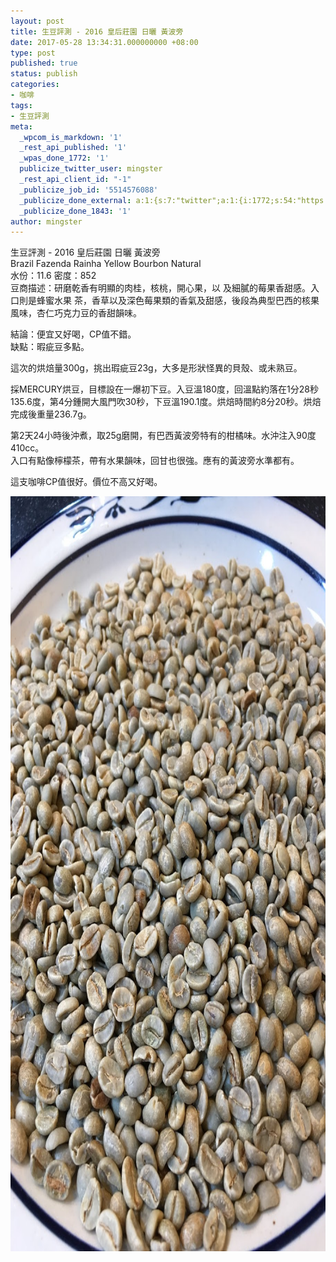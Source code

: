 ```yaml
---
layout: post
title: 生豆評測 - 2016 皇后莊園 日曬 黃波旁
date: 2017-05-28 13:34:31.000000000 +08:00
type: post
published: true
status: publish
categories:
- 咖啡
tags:
- 生豆評測
meta:
  _wpcom_is_markdown: '1'
  _rest_api_published: '1'
  _wpas_done_1772: '1'
  publicize_twitter_user: mingster
  _rest_api_client_id: "-1"
  _publicize_job_id: '5514576088'
  _publicize_done_external: a:1:{s:7:"twitter";a:1:{i:1772;s:54:"https://twitter.com/mingster/status/868702034123341824";}}
  _publicize_done_1843: '1'
author: mingster
---
```

<p>生豆評測 - 2016 皇后莊園 日曬 黃波旁<br />
Brazil Fazenda Rainha Yellow Bourbon Natural<br />
水份：11.6 密度：852<br />
豆商描述：研磨乾香有明顯的肉桂，核桃，開心果，以 及細膩的莓果香甜感。入口則是蜂蜜水果 茶，香草以及深色莓果類的香氣及甜感，後段為典型巴西的核果風味，杏仁巧克力豆的香甜韻味。</p>
<p>結論：便宜又好喝，CP值不錯。<br />
缺點：暇疵豆多點。</p>
<p>這次的烘焙量300g，挑出瑕疵豆23g，大多是形狀怪異的貝殼、或未熟豆。</p>
<p>採MERCURY烘豆，目標設在一爆初下豆。入豆溫180度，回溫點約落在1分28秒135.6度，第4分鍾開大風門吹30秒，下豆溫190.1度。烘焙時間約8分20秒。烘焙完成後重量236.7g。</p>
<p>第2天24小時後沖煮，取25g磨開，有巴西黃波旁特有的柑橘味。水沖注入90度410cc。<br />
入口有點像檸檬茶，帶有水果韻味，回甘也很強。應有的黃波旁水準都有。</p>
<p>這支咖啡CP值很好。價位不高又好喝。</p>
<p><img class="alignnone size-full wp-image-1736" src="/img/img_2288.jpg" alt="IMG_2288.JPG" width="906" height="1208" /></p>
